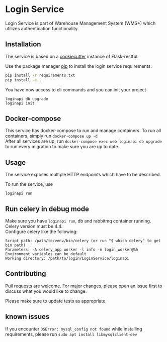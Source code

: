# Login Service

Login Service is part of Warehouse Management System (WMS+) which utilizes authentication functionality.

## Installation

The service is based on a [cookiecutter](https://github.com/karec/cookiecutter-flask-restful#installation) instance of Flask-restful.

Use the package manager [pip](https://pip.pypa.io/en/stable/) to install the login service requirements.

```bash
pip install -r requirements.txt
pip install -e .
```

You have now access to cli commands and you can init your project

```
loginapi db upgrade
loginapi init
```

## Docker-compose
This service has docker-compose to run and manage containers. To run all containers, simply run `docker-compose up -d`  
After all services are up, run `docker-compose exec web loginapi db upgrade` to run every migration to make sure you are up to date.

## Usage

The service exposes multiple HTTP endpoints which have to be described.

To run the service, use

```
loginapi run
```

## Run celery in debug mode
Make sure you have `loginapi run`, db and rabbitmq container running. Celery version must be 4.4.  
Configure celery like the following:
```
Script path: /path/to/venv/bin/celery (or run "$ which celery" to get bin path)
Parameters: -A celery_app worker -l info -n login_worker@%h
Environment variables can be default
Working directory: /path/to/login/LoginService/loginapi
```

## Contributing
Pull requests are welcome. For major changes, please open an issue first to discuss what you would like to change.

Please make sure to update tests as appropriate.


## known issues
If you encounter `OSError: mysql_config not found` while installing requirements, please run `sudo apt install libmysqlclient-dev`
